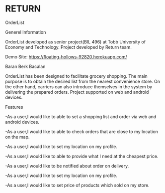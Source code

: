 ﻿# RETURN #

OrderList

Generel Information

OrderList developed as senior project(BIL 496) at Tobb University of Economy and Technology.
Project developed by Return team.

Demo Site: https://floating-hollows-92820.herokuapp.com/

Baran Berk Bacalan

OrderList has been designed to facilitate grocery shopping.
The main purpose is to obtain the desired list from the nearest convenience store.
On the other hand, carriers can also introduce themselves in the system by delivering the prepared orders.
Project supported on web and android devices.

Features

-As a user,I would like to able to set a shopping list and order via web and android devices.

-As a user,I would like to able to check orders that are close to my location on the map.

-As a user,I would like to set my location on my profile.

-As a user,I would like to able to provide what I need at the cheapest price.

-As a user,I would like to be notified about order on delivery.

-As a user,I would like to set my location on my profile.

-As a user,I would like to set price of products which sold on my store.

